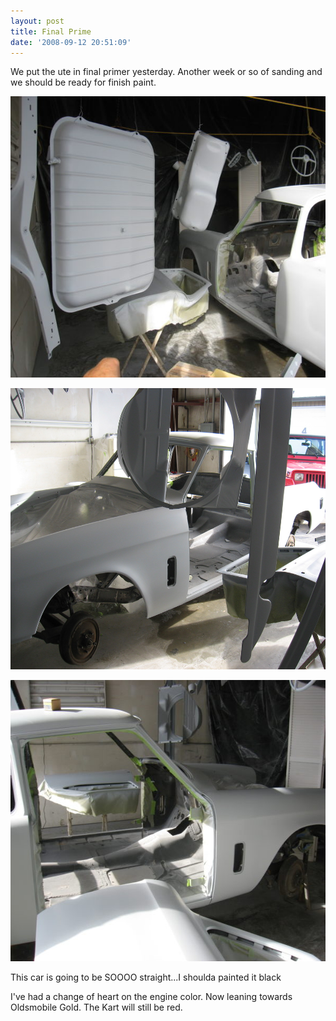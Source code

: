 ```yaml
---
layout: post
title: Final Prime
date: '2008-09-12 20:51:09'
---
```

We put the ute in final primer yesterday. Another week or so of sanding and we should be ready for finish paint.

<a href="/uploads/2008/09/manifold-046.jpg"><img class="alignnone size-medium wp-image-464" src="/uploads/2008/09/manifold-046-600x450.jpg" alt="" width="600" height="450" /></a>

<a href="/uploads/2009/01/manifold-0471.jpg"><img class="size-full wp-image-187 alignnone" title="manifold-0471" src="/uploads/2009/01/manifold-0471.jpg" alt="" width="600" height="450" /></a>

<a href="/uploads/2008/09/manifold-050.jpg"><img class="alignnone size-medium wp-image-434" src="/uploads/2008/09/manifold-050-600x450.jpg" alt="" width="600" height="450" /></a>

This car is going to be SOOOO straight...I shoulda painted it black

I've had a change of heart on the engine color. Now leaning towards Oldsmobile Gold. The Kart will still be red.<span style="font-size: x-small; font-family: Verdana,Arial,Helvetica; color: midnightblue;"><span id="msg" class="spnMessageText">
</span></span>
